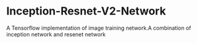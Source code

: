 # Inception-Resnet-V2-Network
A Tensorflow implementation of image training network.A combination of inception network and resenet network
